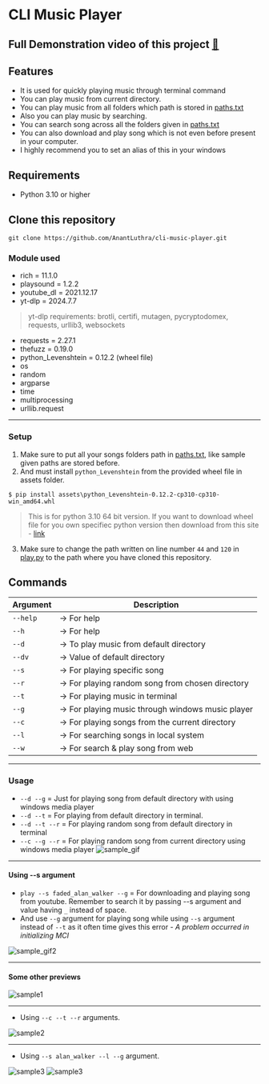 # CLI Music Player

## Full Demonstration video of this project [🔗](https://www.youtube.com/watch?v=SfnvxynG68s)

## Features
- It is used for quickly playing music through terminal command
- You can play music from current directory.
- You can play music from all folders which path is stored in [paths.txt](./assets/paths.txt)
- Also you can play music by searching.
- You can search song across all the folders given in [paths.txt](./assets/paths.txt)
- You can also download and play song which is not even before present in your computer.
- I highly recommend you to set an alias of this in your windows 


## Requirements 
- Python 3.10 or higher

## Clone this repository

```
git clone https://github.com/AnantLuthra/cli-music-player.git
```

### Module used
- rich = 11.1.0
- playsound = 1.2.2
- youtube_dl = 2021.12.17
- yt-dlp = 2024.7.7
> yt-dlp requirements: brotli, certifi, mutagen, pycryptodomex, requests, urllib3, websockets
- requests = 2.27.1
- thefuzz = 0.19.0
- python_Levenshtein = 0.12.2 (wheel file)
- os
- random
- argparse
- time
- multiprocessing
- urllib.request

---

### Setup

1. Make sure to put all your songs folders path in [paths.txt](./assets/paths.txt), like sample given paths are stored before.
2. And must install `python_Levenshtein` from the provided wheel file in assets folder.

```$ pip install assets\python_Levenshtein-0.12.2-cp310-cp310-win_amd64.whl```
> This is for python 3.10 64 bit version. If you want to download wheel file for you own specifiec python version then download from this site - [link](https://www.lfd.uci.edu/~gohlke/pythonlibs/#python-levenshtein)

3. Make sure to change the path written on line number `44` and `120` in [play.py](play.py) to the path where you have cloned this repository.

## Commands

|Argument |      Description                                     |
| ------- |--------------------------------------------------    |
| `--help`| ->  For help                                         | 
| `--h`   | ->  For help                                         |  
| `--d`   | ->  To play music from default directory             |
| `--dv`  | ->  Value of default directory                       | 
| `--s`   | ->  For playing specific song                        | 
| `--r`   | ->  For playing random song from chosen directory    | 
| `--t`   | ->  For playing music in terminal                    | 
| `--g`   | ->  For playing music through windows music player   | 
| `--c`   | ->  For playing songs from the current directory     |
| `--l`   | ->  For searching songs in local system              |
| `--w`   | ->  For search & play song from web                  |

---
### Usage

- `--d --g` = Just for playing song from default directory with using windows media player
- `--d --t` = For playing from default directory in terminal.
- `--d --t --r` = For playing random song from default directory in terminal
- `--c --g --r` = For playing random song from current directory using windows media player
![sample_gif](./previews/1.gif)

---
#### Using --s argument

- `play --s faded_alan_walker --g` = For downloading and playing song from youtube. Remember to search it by passing --s argument and value having `_` instead of space.
- And use `--g` argument for playing song while using `--s` argument instead of `--t` as it often time gives this error - _A problem occurred in initializing MCI_

![sample_gif2](./previews/2.gif)

---

#### Some other previews

![sample1](./previews/1.png)

---

- Using `--c --t --r` arguments.

![sample2](./previews/2.png)

---

- Using `--s alan_walker --l --g` argument.
  
![sample3](./previews/search2.png)
![sample3](./previews/search1.png)
